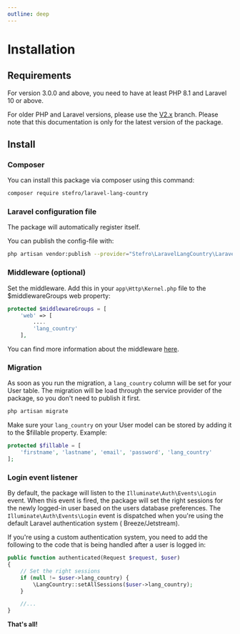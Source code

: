 ```yaml
---
outline: deep
---
```


# Installation

## Requirements

For version 3.0.0 and above, you need to have at least PHP 8.1 and Laravel 10 or above.

For older PHP and Laravel versions, please use the [V2.x](https://github.com/stefro/laravel-lang-country/tree/V2.x)
branch. Please note that this documentation is only for the latest version of the package.

## Install

### Composer

You can install this package via composer using this command:

``` bash
composer require stefro/laravel-lang-country
```

### Laravel configuration file

The package will automatically register itself.

You can publish the config-file with:

``` bash
php artisan vendor:publish --provider="Stefro\LaravelLangCountry\LaravelLangCountryServiceProvider" --tag="config"
```

### Middleware (optional)

Set the middleware. Add this in your `app\Http\Kernel.php` file to the $middlewareGroups web property:

``` php
protected $middlewareGroups = [
    'web' => [
        ....
        'lang_country'
    ],
```

You can find more information about the middleware [here](/usage/middleware).

### Migration

As soon as you run the migration, a `lang_country` column will be set for your User table. The migration will be load
through the service provider of the package, so you don't need to publish it first.

``` php
php artisan migrate
```

Make sure your `lang_country` on your User model can be stored by adding it to the $fillable property. Example:

``` php
protected $fillable = [
    'firstname', 'lastname', 'email', 'password', 'lang_country'
];
```

### Login event listener

By default, the package will listen to the `Illuminate\Auth\Events\Login` event. When this event is fired, the package
will set the right sessions for the newly logged-in user based on the users database preferences.
The `Illuminate\Auth\Events\Login` event is dispatched when you're using the default Laravel authentication system (
Breeze/Jetstream).

If you're using a custom authentication system, you need to add the following to the code that is being handled after a
user is logged in:

```php
public function authenticated(Request $request, $user)
{
    // Set the right sessions
    if (null != $user->lang_country) {
        \LangCountry::setAllSessions($user->lang_country);
    }

    //...
}
```

**That's all!**
